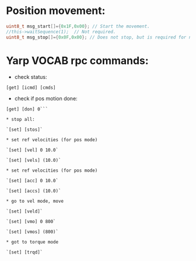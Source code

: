 # Position movement:

```c
uint8_t msg_start[]={0x1F,0x00}; // Start the movement.
//this->waitSequence(1);  // Not required.
uint8_t msg_stop[]={0x0F,0x00}; // Does not stop, but is required for next start.
```

# Yarp VOCAB rpc commands:
* check status:
```
[get] [icmd] [cmds]
```

* check if pos motion done:
```
[get] [don] 0```

* stop all:

`[set] [stos]`

* set ref velocities (for pos mode)

`[set] [vel] 0 10.0`

`[set] [vels] (10.0)`

* set ref velocities (for pos mode)

`[set] [acc] 0 10.0`

`[set] [accs] (10.0)`

* go to vel mode, move

`[set] [veld]`

`[set] [vmo] 0 800`

`[set] [vmos] (800)`

* got to torque mode

`[set] [trqd]`
